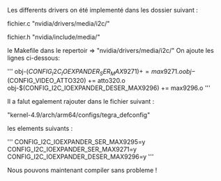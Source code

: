 Les differents drivers on été implementé dans les dossier suivant :

fichier.c
"nvidia/drivers/media/i2c/"

fichier.h
"nvidia/include/media/"


le Makefile dans le repertoir  => "nvidia/drivers/media/i2c/"
On ajoute les lignes ci-dessous:

'''
obj-$(CONFIG_I2C_IOEXPANDER_SER_MAX9271) += max9271.o
obj-$(CONFIG_VIDEO_ATTO320) += atto320.o
obj-$(CONFIG_I2C_IOEXPANDER_DESER_MAX9296) += max9296.o
'''


Il a falut egalement rajouter dans le fichier suivant :

"kernel-4.9/arch/arm64/configs/tegra_defconfig"

les elements suivants :

'''
CONFIG_I2C_IOEXPANDER_SER_MAX9295=y
CONFIG_I2C_IOEXPANDER_SER_MAX9271=y
CONFIG_I2C_IOEXPANDER_DESER_MAX9296=y
'''

Nous pouvons maintenant compiler sans probleme ! 

